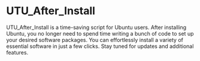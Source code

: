 # UTU_After_Install
UTU_After_Install is  a time-saving script for Ubuntu users. After installing Ubuntu, you no longer need to spend time writing a bunch of code to set up your desired software packages. You can effortlessly install a variety of essential software in just a few clicks. Stay tuned for updates and additional features.